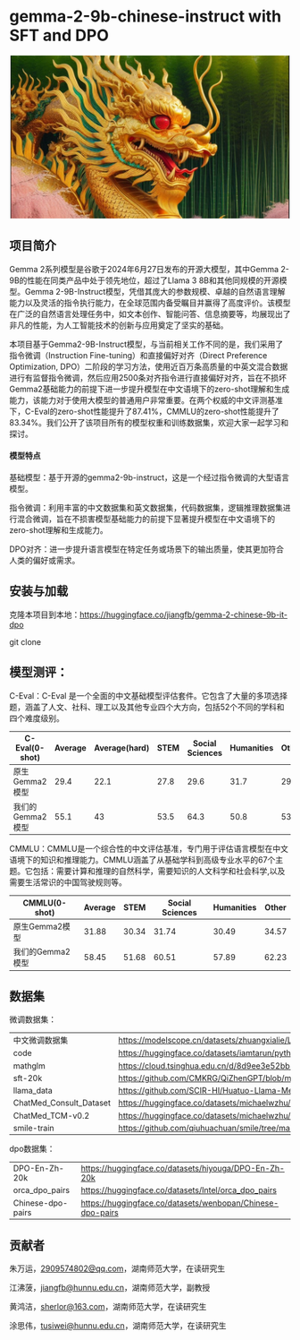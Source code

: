 # gemma-2-9b-chinese-instruct with SFT and DPO

<div style="text-align: center;">
  <img src="https://github.com/jiangfeibo/gemma-2-9b-chinese-instruct/blob/main/README.assets/gemma2.jpg" alt="image text" width="500" />
</div>

## 项目简介

Gemma 2系列模型是谷歌于2024年6月27日发布的开源大模型，其中Gemma 2-9B的性能在同类产品中处于领先地位，超过了Llama 3 8B和其他同规模的开源模型。Gemma 2-9B-Instruct模型，凭借其庞大的参数规模、卓越的自然语言理解能力以及灵活的指令执行能力，在全球范围内备受瞩目并赢得了高度评价。该模型在广泛的自然语言处理任务中，如文本创作、智能问答、信息摘要等，均展现出了非凡的性能，为人工智能技术的创新与应用奠定了坚实的基础。

本项目基于Gemma2-9B-Instruct模型，与当前相关工作不同的是，我们采用了指令微调（Instruction Fine-tuning）和直接偏好对齐（Direct Preference Optimization, DPO）二阶段的学习方法，使用近百万条高质量的中英文混合数据进行有监督指令微调，然后应用2500条对齐指令进行直接偏好对齐，旨在不损坏Gemma2基础能力的前提下进一步提升模型在中文语境下的zero-shot理解和生成能力，该能力对于使用大模型的普通用户非常重要。在两个权威的中文评测基准下，C-Eval的zero-shot性能提升了87.41%，CMMLU的zero-shot性能提升了83.34%。我们公开了该项目所有的模型权重和训练数据集，欢迎大家一起学习和探讨。



 

#### 模型特点

基础模型：基于开源的gemma2-9b-instruct，这是一个经过指令微调的大型语言模型。 

指令微调：利用丰富的中文数据集和英文数据集，代码数据集，逻辑推理数据集进行混合微调，旨在不损害模型基础能力的前提下显著提升模型在中文语境下的zero-shot理解和生成能力。

DPO对齐：进一步提升语言模型在特定任务或场景下的输出质量，使其更加符合人类的偏好或需求。

 

## 安装与加载

克隆本项目到本地：https://huggingface.co/jiangfb/gemma-2-chinese-9b-it-dpo

git clone 

 

## 模型测评：

C-Eval：C-Eval 是一个全面的中文基础模型评估套件。它包含了大量的多项选择题，涵盖了人文、社科、理工以及其他专业四个大方向，包括52个不同的学科和四个难度级别。

| C-Eval(0-shot) | Average | Average(hard) | STEM | Social Sciences | Humanities | Other |
| -------------- | ------- | ------------- | ---- | --------------- | ---------- | ----- |
| 原生Gemma2模型        | 29.4    | 22.1          | 27.8 | 29.6            | 31.7       | 29.5  |
| 我们的Gemma2模型         | 55.1    | 43            | 53.5 | 64.3            | 50.8       | 53.8  |

 

CMMLU：CMMLU是一个综合性的中文评估基准，专门用于评估语言模型在中文语境下的知识和推理能力。CMMLU涵盖了从基础学科到高级专业水平的67个主题。它包括：需要计算和推理的自然科学，需要知识的人文科学和社会科学,以及需要生活常识的中国驾驶规则等。

| CMMLU(0-shot) | Average | STEM  | Social Sciences | Humanities | Other |
| ------------- | ------- | ----- | --------------- | ---------- | ----- |
| 原生Gemma2模型        | 31.88   | 30.34 | 31.74           | 30.49      | 34.57 |
| 我们的Gemma2模型       | 58.45   | 51.68 | 60.51           | 57.89      | 62.23 |

 

 

## 数据集

微调数据集：

|                         |                                                              |
| ----------------------- | ------------------------------------------------------------ |
| 中文微调数据集          | https://modelscope.cn/datasets/zhuangxialie/Llama3-Chinese-Dataset/files |
| code                    | https://huggingface.co/datasets/iamtarun/python_code_instructions_18k_alpaca |
| mathglm                 | https://cloud.tsinghua.edu.cn/d/8d9ee3e52bb54afd9c16/        |
| sft-20k                 | https://github.com/CMKRG/QiZhenGPT/blob/main/data/train/sft-20k.json |
| llama_data              | https://github.com/SCIR-HI/Huatuo-Llama-Med-Chinese/tree/main/data |
| ChatMed_Consult_Dataset | https://huggingface.co/datasets/michaelwzhu/ChatMed_Consult_Dataset |
| ChatMed_TCM-v0.2        | https://huggingface.co/datasets/michaelwzhu/ShenNong_TCM_Dataset |
| smile-train             | https://github.com/qiuhuachuan/smile/tree/main/data          |

 

dpo数据集：

|                   |                                                            |
| ----------------- | ---------------------------------------------------------- |
| DPO-En-Zh-20k     | https://huggingface.co/datasets/hiyouga/DPO-En-Zh-20k      |
| orca_dpo_pairs    | https://huggingface.co/datasets/Intel/orca_dpo_pairs       |
| Chinese-dpo-pairs | https://huggingface.co/datasets/wenbopan/Chinese-dpo-pairs |

## 贡献者

朱万运，2909574802@qq.com，湖南师范大学，在读研究生

江沸菠，jiangfb@hunnu.edu.cn，湖南师范大学，副教授

黄鸿洁，sherlor@163.com，湖南师范大学，在读研究生

涂思伟，tusiwei@hunnu.edu.cn，湖南师范大学，在读研究生
 

